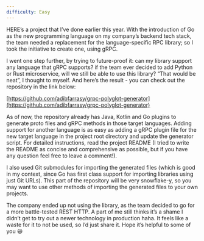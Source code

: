 ```yaml
---
difficulty: Easy
---
```

HERE’s a project that I’ve done earlier this year. With the introduction of Go as the new programming language on my company’s backend tech stack, the team needed a replacement for the language-specific RPC library; so I took the initiative to create one, using gRPC.

I went one step further, by trying to future-proof it: can my library support any language that gRPC supports? if the team ever decided to add Python or Rust microservice, will we still be able to use this library? “That would be neat”, I thought to myself. And here’s the result - you can check out the repository in the link below:

[https://github.com/adibfarrasy/grpc-polyglot-generator](https://github.com/adibfarrasy/grpc-polyglot-generator)

As of now, the repository already has Java, Kotlin and Go plugins to generate proto files and gRPC methods in those target languages. Adding support for another language is as easy as adding a gRPC plugin file for the new target language in the project root directory and update the generator script. For detailed instructions, read the project README (I tried to write the README as concise and comprehensive as possible, but if you have any question feel free to leave a comment!).

I also used Git submodules for importing the generated files (which is good in my context, since Go has first class support for importing libraries using just Git URLs). This part of the repository will be very snowflake-y, so you may want to use other methods of importing the generated files to your own projects.

The company ended up not using the library, as the team decided to go for a more battle-tested REST HTTP. A part of me still thinks it’s a shame I didn’t get to try out a newer technology in production haha. It feels like a waste for it to not be used, so I’d just share it. Hope it’s helpful to some of you 😃